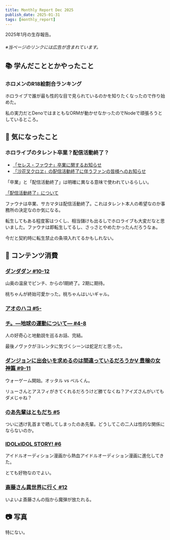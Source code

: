 ```yaml
---
title: Monthly Report Dec 2025
publish_date: 2025-01-31
tags: [monthly_report]
---
```


2025年1月の生存報告。

###### ※当ページのリンクには広告が含まれています。

## 📚 学んだこととかやったこと

### ホロメンのR18絵割合ランキング

ホロライブで誰が最も性的な目で見られているのかを知りたくなったので作り始めた。

私の実力だとDenoではまともなORMが動かせなかったのでNodeで頑張ろうとしているところ。

## 🧐 気になったこと 

### ホロライブのタレント卒業？配信活動終了？

- [「セレス・ファウナ」卒業に関するお知らせ](https://cover-corp.com/news/detail/20241201-01)
- [「沙花叉クロヱ」の配信活動終了に伴うファンの皆様へのお知らせ](https://hololivepro.com/news/20241129-01-200/)

「卒業」と「配信活動終了」は明確に異なる意味で使われているらしい。

[「配信活動終了」について](https://note.cover-corp.com/n/ne3a8b7a553c0)

ファウナは卒業、サカマタは配信活動終了。これはタレント本人の希望なのか事務所の決定なのか気になる。

転生してもある程度客はつくし、相当儲けも出るしでホロライブも大変だなと思いました。ファウナは即転生してるし、さっさとやめたかったんだろうなぁ。

今だと契約時に転生禁止の条項入れてるかもしれない。

## 👾 コンテンツ消費

### [ダンダダン #10-12](https://annict.com/works/11771)

山奥の温泉でピンチ、からの1期終了。2期に期待。

桃ちゃんが終始可愛かった。桃ちゃんはいいギャル。

### [アオのハコ #5-](https://annict.com/works/11586)

### [チ。―地球の運動について― #4-8](https://amzn.to/40FcdQc)

人の好奇心と地動説を巡るお話、完結。

最後ノヴァクがヨレンタに気づくシーンは蛇足だと思った。

### [ダンジョンに出会いを求めるのは間違っているだろうかⅤ 豊穣の女神篇 #9-11](https://annict.com/works/11504)

ウォーゲーム開始。オッタル vs ベルくん。

リューさんとアスフィがきてくれるだろうけど勝てなくね？アイズさんがいてもダメじゃね？

### [のあ先輩はともだち #5](https://amzn.to/4hsjOXP)

ついに透け乳首まで晒してしまったのあ先輩。どうしてこの二人は性的な関係にならないのか。

### [IDOLxIDOL STORY! #6](https://amzn.to/40QIfJm)

アイドルオーディション漫画から熱血アイドルオーディション漫画に進化してきた。

とても好物なのでよい。

### [斎藤さん異世界に行く #12](https://amzn.to/3E8ts3P)

いよいよ斎藤さんの指から魔弾が放たれる。

## 📷 写真

特にない。
